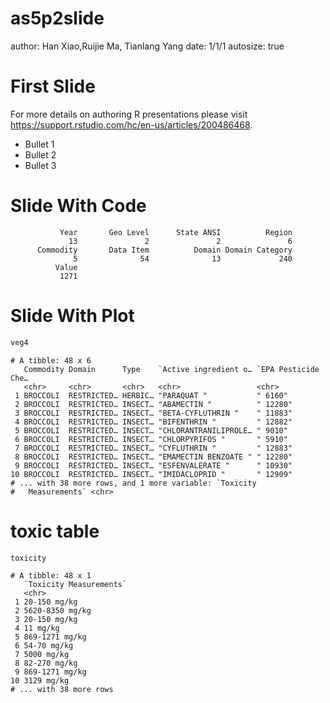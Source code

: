as5p2slide
========================================================
author: Han Xiao,Ruijie Ma, Tianlang Yang
date: 1/1/1
autosize: true

First Slide
========================================================

For more details on authoring R presentations please visit <https://support.rstudio.com/hc/en-us/articles/200486468>.

- Bullet 1
- Bullet 2
- Bullet 3

Slide With Code
========================================================


```
           Year       Geo Level      State ANSI          Region 
             13               2               2               6 
      Commodity       Data Item          Domain Domain Category 
              5              54              13             240 
          Value 
           1271 
```

Slide With Plot
========================================================


```r
veg4
```

```
# A tibble: 48 x 6
   Commodity Domain      Type    `Active ingredient o… `EPA Pesticide Che…
   <chr>     <chr>       <chr>   <chr>                 <chr>              
 1 BROCCOLI  RESTRICTED… HERBIC… "PARAQUAT "           " 6160"            
 2 BROCCOLI  RESTRICTED… INSECT… "ABAMECTIN "          " 12280"           
 3 BROCCOLI  RESTRICTED… INSECT… "BETA-CYFLUTHRIN "    " 11883"           
 4 BROCCOLI  RESTRICTED… INSECT… "BIFENTHRIN "         " 12882"           
 5 BROCCOLI  RESTRICTED… INSECT… "CHLORANTRANILIPROLE… " 9010"            
 6 BROCCOLI  RESTRICTED… INSECT… "CHLORPYRIFOS "       " 5910"            
 7 BROCCOLI  RESTRICTED… INSECT… "CYFLUTHRIN "         " 12883"           
 8 BROCCOLI  RESTRICTED… INSECT… "EMAMECTIN BENZOATE " " 12280"           
 9 BROCCOLI  RESTRICTED… INSECT… "ESFENVALERATE "      " 10930"           
10 BROCCOLI  RESTRICTED… INSECT… "IMIDACLOPRID "       " 12909"           
# ... with 38 more rows, and 1 more variable: `Toxicity
#   Measurements` <chr>
```

toxic table
========================================================

```r
toxicity
```

```
# A tibble: 48 x 1
   `Toxicity Measurements`
   <chr>                  
 1 20-150 mg/kg           
 2 5620-8350 mg/kg        
 3 20-150 mg/kg           
 4 11 mg/kg               
 5 869-1271 mg/kg         
 6 54-70 mg/kg            
 7 5000 mg/kg             
 8 82-270 mg/kg           
 9 869-1271 mg/kg         
10 3129 mg/kg             
# ... with 38 more rows
```
